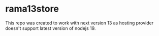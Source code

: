 # rama13store
This repo was created to work with next version 13 as hosting provider doesn't support latest version of nodejs 19.
